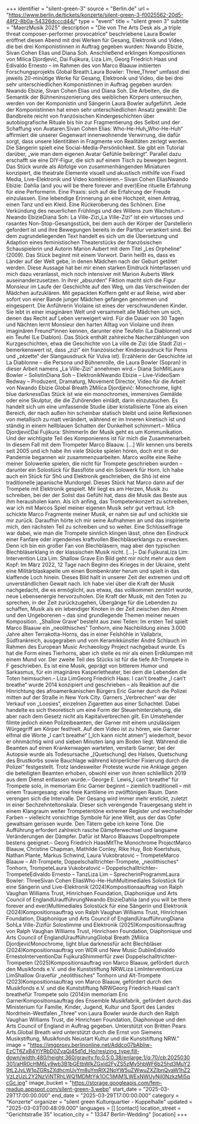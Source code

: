 +++
identifier = "silent-green-3"
source = "Berlin.de"
url = "https://www.berlin.de/tickets/konzerte/silent-green-3-f0025562-20d5-48f2-8b0a-54326dcccd44/"
type = "event"
title = "silent green 3"
subtitle = "MaerzMusik 2025"
description = "Die von The Arts Desk als „a triple threat composer-performer provocatrice“ beschriebene Laura Bowler eröffnet diesen Abend mit drei Werken für Gesang, Elektronik und Video, die bei drei Komponistinnen in Auftrag gegeben wurden: Nwando Ebizie, Sivan Cohen Elias und Diana Soh. Anschließend erklingen Kompositionen von Milica Djordjević, Dai Fujikura, Liza Lim, Georg Friedrich Haas und Edivaldo Ernesto – im Rahmen des von Marco Blaauw initiierten Forschungsprojekts Global Breath.Laura Bowler: Three„Three“ umfasst drei jeweils 20-minütige Werke für Gesang, Elektronik und Video, die bei drei sehr unterschiedlichen Komponistinnen in Auftrag gegeben wurden: Nwando Ebizie, Sivan Cohen Elias und Diana Soh. Die Arbeiten, die die Semantik der Bühneninszenierung des weiblichen Körpers untersuchen, werden von der Komponistin und Sängerin Laura Bowler aufgeführt. Jede der Komponistinnen hat einen sehr unterschiedlichen Ansatz gewählt: Die Bandbreite reicht von französischen Kindergeschichten über autobiografische Rituale bis hin zur Fragmentierung des Selbst und der Schaffung von Avataren.Sivan Cohen Elias: Who-He-Huh„Who-He-Huh“ affirmiert die unserer Gegenwart innenwohnende Verwirrung, die dafür sorgt, dass unsere Identitäten in Fragmente von Realitäten zerlegt werden. Die Sängerin spielt eine Social-Media-Persönlichkeit. Sie gibt ein Tutorial darüber, „wie man dem eigenen Avatar Gefühle beibringt“. Parallel dazu erschafft sie eine DIY-Figur, die sich auf einem Tisch zu bewegen beginnt. Das Stück wurde als Abfolge von zusammenhängenden Miniaturen konzipiert, die theatrale Elemente visuell und akustisch mithilfe von Fixed Media, Live-Elektronik und Video kombinieren.– Sivan Cohen EliasNwando Ebizie: Dahlia (and you will be there forever and ever)Eine rituelle Erfahrung für eine Performerin. Eine Praxis: sich auf die Erfahrung der Freude einzulassen. Eine lebendige Erinnerung an eine Hochzeit, einen Antrag, einen Tanz und ein Kleid. Eine Rückeroberung des Schönen. Eine Verkündung des neuerlichen Frühlings und des Willens zum Wachstum.– Nwando EbizieDiana Soh: La Ville-Zizi„La Ville-Zizi“ ist ein virtuoses und rasantes Non-Stop-Gesangsstück, bei dem auch der Körper der Darstellerin gefordert ist und ihre Bewegungen bereits in der Partitur verankert sind. Bei dem zugrundeliegenden Text handelt es sich um die Übersetzung und Adaption eines feministischen Theaterstücks der französischen Schauspielerin und Autorin Marion Aubert mit dem Titel „Les Orpheline“ (2009). Das Stück beginnt mit einem Vorwort. Darin heißt es, dass es Länder auf der Welt gebe, in denen Mädchen nach der Geburt getötet werden. Diese Aussage hat bei mir einen starken Eindruck hinterlassen und mich dazu veranlasst, mich noch intensiver mit Marion Auberts Werk auseinanderzusetzen. In ihrer „absurden“ Fiktion macht sich die Figur Monsieur im Laufe der Geschichte auf den Weg, um das Verschwinden der Mädchen aufzuklären. Mit gepackten Koffern geht er auf Reise, wird aber sofort von einer Bande junger Mädchen gefangen genommen und eingesperrt. Die Anführerin Violaine ist eines der verschwundenen Kinder. Sie lebt in einer imaginären Welt und versammelt alle Mädchen um sich, denen das Recht auf Leben verweigert wird. Für die Dauer von 30 Tagen und Nächten lernt Monsieur den harten Alltag von Violaine und ihren imaginären Freund*innen kennen, darunter eine Teufelin (La Diablonne) und ein Teufel (Le Diablon). Das Stück enthält zahlreiche Nacherzählungen von Kurzgeschichten, etwa die Geschichte von La ville de Zizi (die Stadt Zizi – bemerkenswert ist, dass „zizi“ ein französischer Kinderausdruck für Penis und „zézette“ der Slangausdruck für Vulva ist). Erzählerin der Geschichte ist La Diablonne – die Persona und Bühnenrolle, die Laura Bowler (Sopran) in dieser Arbeit namens „La Ville-Zizi“ annehmen wird.– Diana SohMitLaura Bowler – SolistinDiana Soh – ElektronikNwando Ebizie – Live-VideoSam Redway – Produzent, Dramaturg, Movement Director, Video für die Arbeit von Nwando Ebizie Global Breath 2Milica Djordjević: Monochrome, light blue darknessDas Stück ist wie ein monochromes, immersives Gemälde oder eine Skulptur, die die Zuhörenden einlädt, darin einzutauchen. Es handelt sich um eine umfassende Studie über kristallisierte Töne als einen Bereich, der nach außen hin scheinbar statisch bleibt und seine Reflexionen von metallisch zu matt verändert, während er im Inneren kinetisch ist und ständig in einem hellblauen Schatten der Dunkelheit schimmert.– Milica DjordjevićDai Fujikura: ShimmerIn der Musik geht es um Kommunikation. Und der wichtigste Teil des Komponierens ist für mich die Zusammenarbeit. In diesem Fall mit dem Trompeter Marco Blaauw. […] Wir kennen uns bereits seit 2005 und ich habe ihn viele Stücke spielen hören, doch erst in der Pandemie begannen wir zusammenzuarbeiten. Marco wollte eine Reihe meiner Solowerke spielen, die nicht für Trompete geschrieben wurden – darunter ein Solostück für Bassflöte und ein Solowerk für Horn. Ich habe auch ein Stück für Shō und Elektronik geschrieben, die Shō ist eine traditionelle japanische Mundorgel. Dieses Stück hat Marco dann auf der Trompete mit Elektronik gespielt. Mir liegt es am Herzen, Musik zu schreiben, bei der der Solist das Gefühl hat, dass die Musik das Beste aus ihm herausholen kann. Als ich anfing, das Trompetenkonzert zu schreiben, war ich mit Marcos Spiel meiner eigenen Musik sehr gut vertraut. Ich schickte Marco Fragmente meiner Musik, er nahm sie auf und schickte sie mir zurück. Daraufhin hörte ich mir seine Aufnahmen an und das inspirierte mich, den nächsten Teil zu schreiben und so weiter. Eine Schlüsselfrage war dabei, wie man die Trompete sinnlich klingen lässt, ohne den Eindruck einer Fanfare oder irgendeines kraftvollen Blechbläserklangs zu erwecken. Denn ich bin ein großer Fan von Blechbläsern, mag aber den typischen Blechbläserklang in der klassischen Musik nicht. […]– Dai FujikuraLiza Lim: Intervention Liza Lim: Shallow Grave Ein Bild geht mir nicht mehr aus dem Kopf: Im März 2022, 12 Tage nach Beginn des Krieges in der Ukraine, steht eine Militärblaskapelle um einen Bombenkrater herum und spielt in das klaffende Loch hinein. Dieses Bild hallt in unserer Zeit der extremen und oft unverständlichen Gewalt nach. Ich habe viel über die Kraft der Musik nachgedacht, die es ermöglicht, aus etwas, das vollkommen zerstört wurde, neue Lebensenergie hervorzuholen. Die Kraft der Musik, mit den Toten zu sprechen, in der Zeit zurückzugehen, Übergänge für die Lebenden zu schaffen, Musik als ein lebendiger Knoten in der Zeit zwischen den Ahnen und den Ungeborenen – das sind grundlegende Themen meiner neuen Komposition. „Shallow Grave“ besteht aus zwei Teilen: Im ersten Teil spielt Marco Blaauw ein „neolithisches“ Tonhorn, eine Nachbildung eines 3.000 Jahre alten Terrakotta-Horns, das in einer Felshöhle in Vallabrix, Südfrankreich, ausgegraben und vom Keramikkünstler André Schlauch im Rahmen des European Music Archaeology Project nachgebaut wurde. Es hat die Form eines Tierhorns, aber ich stelle es mir als einen Erdklumpen mit einem Mund vor. Der zweite Teil des Stücks ist für die tiefe Alt-Trompete in F geschrieben. Es ist eine Musik, geprägt von bitterem Humor und Sarkasmus, für ein imaginäres Kasperletheater, bei dem die Lebenden die Toten heimsuchen.– Liza LimGeorg Friedrich Haas: I can’t breathe „I can’t breathe“ wurde 2014 konzipiert und geschrieben – als Reaktion auf die Hinrichtung des afroamerikanischen Bürgers Eric Garner durch die Polizei mitten auf der Straße in New York City. Garners „Verbrechen“ war der Verkauf von „Loosies“, einzelnen Zigaretten aus einer Schachtel. Dabei handelte es sich theoretisch um eine Form der Steuerhinterziehung, die aber nach dem Gesetz nicht als Kapitalverbrechen gilt. Ein Umstehender filmte jedoch einen Polizeibeamten, der Garner mit einem unzulässigen Würgegriff am Körper festhielt. Auf dem Video ist zu hören, wie Garner elfmal die Worte „I can’t breathe“ [„Ich kann nicht atmen“] wiederholt, bevor er ohnmächtig wird und sieben Minuten lang am Boden liegt. Während die Beamten auf einen Krankenwagen warteten, verstarb Garner; bei der Autopsie wurde als Todesursache „[Quetschung] des Halses, Quetschung des Brustkorbs sowie Bauchlage während körperlicher Fixierung durch die Polizei“ festgestellt. Trotz landesweiter Proteste wurde nie Anklage gegen die beteiligten Beamten erhoben, obwohl einer von ihnen schließlich 2019 aus dem Dienst entlassen wurde.– George E. Lewis„I can’t breathe“ für Trompete solo, in memoriam Eric Garner beginnt – ziemlich traditionell – mit einem Trauergesang: eine freie Kantilene im zwölftönigen Raum. Dann verengen sich die Intervalle. Der Gesang wird immer mehr erstickt, zuletzt in einer Sechzehnteltonskala. Dieser sich verengende Trauergesang steht in einem Klangraum weiter Trompetentöne extremer Register und wechselnder Farben – vielleicht vorsichtige Symbole für jene Welt, aus der das Opfer gewaltsam gerissen wurde. Den Tätern gebe ich keine Töne. Die Aufführung erfordert zahlreich rasche Dämpferwechsel und langsame Veränderungen der Dämpfer. Dafür ist Marco Blaauws Doppeltrompete bestens geeignet.– Georg Friedrich HaasMitThe Monochrome ProjectMarco Blaauw, Christine Chapman, Mathilde Conley, Rike Huy, Bob Koertshuis, Nathan Plante, Markus Schwind, Laura Vukobratović – TrompeteMarco Blaauw – Alt-Trompete, Doppelschalltrichter-Trompete, „neolithisches“ Tonhorn, TrompeteLaura Vukobratović – Doppelschalltrichter-TrompeteEdivaldo Ernesto – TanzLiza Lim – SprecherinProgrammLaura Bowler: ThreeSivan Cohen EliasWho-He-HuhMultimediales Solostück für eine Sängerin und Live-Elektronik (2024)Kompositionsauftrag von Ralph Vaughan Williams Trust, Hinrichsen Foundation, Diaphonique und Arts Council of EnglandUraufführungNwando EbizieDahlia (and you will be there forever and ever)Multimediales Solostück für eine Sängerin und Elektronik (2024)Kompositionsauftrag von Ralph Vaughan Williams Trust, Hinrichsen Foundation, Diaphonique und Arts Council of EnglandUraufführungDiana SohLa Ville-Zizifür Solostimme und Elektronik (2025)Kompositionsauftrag von Ralph Vaughan Williams Trust, Hinrichsen Foundation, Diaphonique und Arts Council of EnglandUraufführungGlobal Breath 2Milica DjordjevićMonochrome, light blue darknessfür acht Blechbläser (2024)Kompositionsauftrag von WDR und New Music DublinEdivaldo ErnestoInterventionDai FujikuraShimmerfür zwei Doppelschalltrichter-Trompeten (2025)Kompositionsauftrag von Marco Blaauw, gefördert durch den Musikfonds e.V. und die Kunststiftung NRWLiza LimInterventionLiza LimShallow Gravefür „neolithisches“ Tonhorn und Alt-Trompete (2023)Kompositionsauftrag von Marco Blaauw, gefördert durch den Musikfonds e.V. und die Kunststiftung NRWGeorg Friedrich HaasI can’t breathefür Trompete solo (2014)in memoriam Eric GarnerKompositionsauftrag des Ensemble Musikfabrik, gefördert durch das Ministerium für Familie, Kinder, Jugend, Kultur und Sport des Landes Nordrhein-Westfalen „Three“ von Laura Bowler wurde durch den Ralph Vaughan Williams Trust, die Hinrichsen Foundation, Diaphonique und den Arts Council of England in Auftrag gegeben. Unterstützt von Britten Pears Arts.Global Breath wird unterstützt durch die Ernst von Siemens Musikstiftung, Musikfonds Neustart Kultur und die Kunststiftung NRW."
image = "https://imgproxy.berlinonline.net/Addco07bAbliw-EzCT6ZxB4YiYRbD0ZvaQi45d1d_Ho/resizing_type:fill-down/width:480/height:360/gravity:fp:0.5:0.38/enlarge:1/q:70/cb:2025030301/aHR0cHM6Ly9wb3B1bGEtbWlkZGxld2FyZS5zMy5hbWF6b25hd3MuY29tL2JvLW1pZGRsZXdhcmUvYm8uYmRlX2NoYW5uZWwuZXZlbnQvaW1hZ2VzLzUzL2Y2NzViNTRhLWQ1MDMtYjk1OC1iMjM1LWExNWUyNjI0NzkzMi5qcGc.jpg"
image_bucket = "https://storage.googleapis.com/fem-readup.appspot.com/silent-green-3.webp"
start_date = "2025-03-29T17:00:00.000"
end_date = "2025-03-29T17:00:00.000"
category = "Konzerte"
organizer = "silent green Kulturquartier - Kuppelhalle"
updated = "2025-03-03T00:48:09.000"
languages = []
[contact]
location_street = "Gerichtstraße 35"
location_city = " 13347 Berlin-Wedding"
[location]
+++